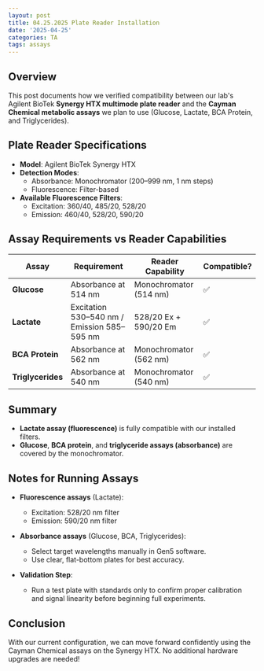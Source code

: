 ```yaml
---
layout: post
title: 04.25.2025 Plate Reader Installation
date: '2025-04-25'
categories: TA
tags: assays
---
```


## Overview

This post documents how we verified compatibility between our lab's Agilent BioTek **Synergy HTX multimode plate reader** and the **Cayman Chemical metabolic assays** we plan to use (Glucose, Lactate, BCA Protein, and Triglycerides).

## Plate Reader Specifications

- **Model**: Agilent BioTek Synergy HTX
- **Detection Modes**:
  - Absorbance: Monochromator (200–999 nm, 1 nm steps)
  - Fluorescence: Filter-based
- **Available Fluorescence Filters**:
  - Excitation: 360/40, 485/20, 528/20
  - Emission: 460/40, 528/20, 590/20

## Assay Requirements vs Reader Capabilities

| Assay          | Requirement                  | Reader Capability        | Compatible? |
|----------------|-------------------------------|---------------------------|-------------|
| **Glucose**    | Absorbance at 514 nm          | Monochromator (514 nm)    | ✅           |
| **Lactate**    | Excitation 530–540 nm / Emission 585–595 nm | 528/20 Ex + 590/20 Em | ✅           |
| **BCA Protein**| Absorbance at 562 nm           | Monochromator (562 nm)    | ✅           |
| **Triglycerides** | Absorbance at 540 nm        | Monochromator (540 nm)    | ✅           |

## Summary

- **Lactate assay (fluorescence)** is fully compatible with our installed filters.
- **Glucose**, **BCA protein**, and **triglyceride assays (absorbance)** are covered by the monochromator.

## Notes for Running Assays

- **Fluorescence assays** (Lactate):
  - Excitation: 528/20 nm filter
  - Emission: 590/20 nm filter

- **Absorbance assays** (Glucose, BCA, Triglycerides):
  - Select target wavelengths manually in Gen5 software.
  - Use clear, flat-bottom plates for best accuracy.

- **Validation Step**:
  - Run a test plate with standards only to confirm proper calibration and signal linearity before beginning full experiments.

## Conclusion

With our current configuration, we can move forward confidently using the Cayman Chemical assays on the Synergy HTX. No additional hardware upgrades are needed!
